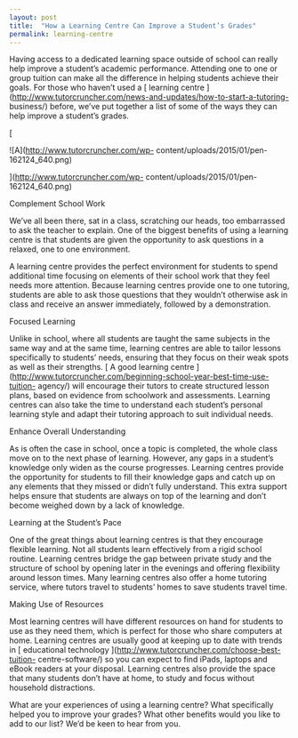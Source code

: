 ```yaml
---
layout: post
title:  "How a Learning Centre Can Improve a Student’s Grades"
permalink: learning-centre
---
```

Having access to a dedicated learning space outside of school can really help
improve a student’s academic performance. Attending one to one or group
tuition can make all the difference in helping students achieve their goals.
For those who haven’t used a [ learning centre
](http://www.tutorcruncher.com/news-and-updates/how-to-start-a-tutoring-
business/) before, we’ve put together a list of some of the ways they can help
improve a student’s grades.

[

![A](http://www.tutorcruncher.com/wp-
content/uploads/2015/01/pen-162124_640.png)

](http://www.tutorcruncher.com/wp-
content/uploads/2015/01/pen-162124_640.png)

Complement School Work 

We’ve all been there, sat in a class, scratching our heads, too embarrassed to
ask the teacher to explain. One of the biggest benefits of using a learning
centre is that students are given the opportunity to ask questions in a
relaxed, one to one environment.

A learning centre provides the perfect environment for students to spend
additional time focusing on elements of their school work that they feel needs
more attention. Because learning centres provide one to one tutoring, students
are able to ask those questions that they wouldn’t otherwise ask in class and
receive an answer immediately, followed by a demonstration.

Focused Learning 

Unlike in school, where all students are taught the same subjects in the same
way and at the same time, learning centres are able to tailor lessons
specifically to students’ needs, ensuring that they focus on their weak spots
as well as their strengths. [ A good learning centre
](http://www.tutorcruncher.com/beginning-school-year-best-time-use-tuition-
agency/) will encourage their tutors to create structured lesson plans, based
on evidence from schoolwork and assessments. Learning centres can also take
the time to understand each student’s personal learning style and adapt their
tutoring approach to suit individual needs.

Enhance Overall Understanding 

As is often the case in school, once a topic is completed, the whole class
move on to the next phase of learning. However, any gaps in a student’s
knowledge only widen as the course progresses. Learning centres provide the
opportunity for students to fill their knowledge gaps and catch up on any
elements that they missed or didn’t fully understand. This extra support helps
ensure that students are always on top of the learning and don’t become
weighed down by a lack of knowledge.

Learning at the Student’s Pace 

One of the great things about learning centres is that they encourage flexible
learning. Not all students learn effectively from a rigid school routine.
Learning centres bridge the gap between private study and the structure of
school by opening later in the evenings and offering flexibility around lesson
times. Many learning centres also offer a home tutoring service, where tutors
travel to students’ homes to save students travel time.

Making Use of Resources 

Most learning centres will have different resources on hand for students to
use as they need them, which is perfect for those who share computers at home.
Learning centres are usually good at keeping up to date with trends in [
educational technology ](http://www.tutorcruncher.com/choose-best-tuition-
centre-software/) so you can expect to find iPads, laptops and eBook readers
at your disposal. Learning centres also provide the space that many students
don’t have at home, to study and focus without household distractions.

What are your experiences of using a learning centre? What specifically helped
you to improve your grades? What other benefits would you like to add to our
list? We’d be keen to hear from you.
